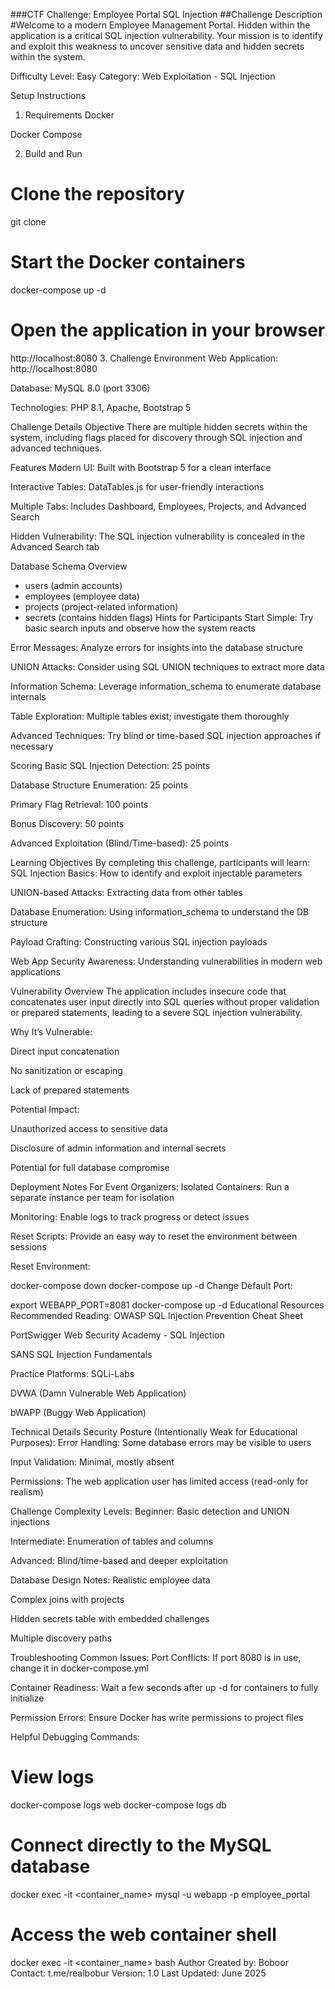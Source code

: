 ###CTF Challenge: Employee Portal SQL Injection
##Challenge Description
#Welcome to a modern Employee Management Portal. Hidden within the application is a critical SQL injection vulnerability. Your mission is to identify and exploit this weakness to uncover sensitive data and hidden secrets within the system.

Difficulty Level: Easy
Category: Web Exploitation - SQL Injection

Setup Instructions
1. Requirements
Docker

Docker Compose

2. Build and Run

# Clone the repository
git clone <repository-url>

# Start the Docker containers
docker-compose up -d

# Open the application in your browser
http://localhost:8080
3. Challenge Environment
Web Application: http://localhost:8080

Database: MySQL 8.0 (port 3306)

Technologies: PHP 8.1, Apache, Bootstrap 5

Challenge Details
Objective
There are multiple hidden secrets within the system, including flags placed for discovery through SQL injection and advanced techniques.

Features
Modern UI: Built with Bootstrap 5 for a clean interface

Interactive Tables: DataTables.js for user-friendly interactions

Multiple Tabs: Includes Dashboard, Employees, Projects, and Advanced Search

Hidden Vulnerability: The SQL injection vulnerability is concealed in the Advanced Search tab

Database Schema Overview

- users       (admin accounts)
- employees   (employee data)
- projects    (project-related information)
- secrets     (contains hidden flags)
Hints for Participants
Start Simple: Try basic search inputs and observe how the system reacts

Error Messages: Analyze errors for insights into the database structure

UNION Attacks: Consider using SQL UNION techniques to extract more data

Information Schema: Leverage information_schema to enumerate database internals

Table Exploration: Multiple tables exist; investigate them thoroughly

Advanced Techniques: Try blind or time-based SQL injection approaches if necessary

Scoring
Basic SQL Injection Detection: 25 points

Database Structure Enumeration: 25 points

Primary Flag Retrieval: 100 points

Bonus Discovery: 50 points

Advanced Exploitation (Blind/Time-based): 25 points

Learning Objectives
By completing this challenge, participants will learn:
SQL Injection Basics: How to identify and exploit injectable parameters

UNION-based Attacks: Extracting data from other tables

Database Enumeration: Using information_schema to understand the DB structure

Payload Crafting: Constructing various SQL injection payloads

Web App Security Awareness: Understanding vulnerabilities in modern web applications

Vulnerability Overview
The application includes insecure code that concatenates user input directly into SQL queries without proper validation or prepared statements, leading to a severe SQL injection vulnerability.

Why It’s Vulnerable:

Direct input concatenation

No sanitization or escaping

Lack of prepared statements

Potential Impact:

Unauthorized access to sensitive data

Disclosure of admin information and internal secrets

Potential for full database compromise

Deployment Notes
For Event Organizers:
Isolated Containers: Run a separate instance per team for isolation

Monitoring: Enable logs to track progress or detect issues

Reset Scripts: Provide an easy way to reset the environment between sessions

Reset Environment:

docker-compose down
docker-compose up -d
Change Default Port:

export WEBAPP_PORT=8081
docker-compose up -d
Educational Resources
Recommended Reading:
OWASP SQL Injection Prevention Cheat Sheet

PortSwigger Web Security Academy - SQL Injection

SANS SQL Injection Fundamentals

Practice Platforms:
SQLi-Labs

DVWA (Damn Vulnerable Web Application)

bWAPP (Buggy Web Application)

Technical Details
Security Posture (Intentionally Weak for Educational Purposes):
Error Handling: Some database errors may be visible to users

Input Validation: Minimal, mostly absent

Permissions: The web application user has limited access (read-only for realism)

Challenge Complexity Levels:
Beginner: Basic detection and UNION injections

Intermediate: Enumeration of tables and columns

Advanced: Blind/time-based and deeper exploitation

Database Design Notes:
Realistic employee data

Complex joins with projects

Hidden secrets table with embedded challenges

Multiple discovery paths

Troubleshooting
Common Issues:
Port Conflicts: If port 8080 is in use, change it in docker-compose.yml

Container Readiness: Wait a few seconds after up -d for containers to fully initialize

Permission Errors: Ensure Docker has write permissions to project files

Helpful Debugging Commands:

# View logs
docker-compose logs web
docker-compose logs db

# Connect directly to the MySQL database
docker exec -it <container_name> mysql -u webapp -p employee_portal

# Access the web container shell
docker exec -it <container_name> bash
Author
Created by: Boboor
Contact: t.me/realbobur
Version: 1.0
Last Updated: June 2025
